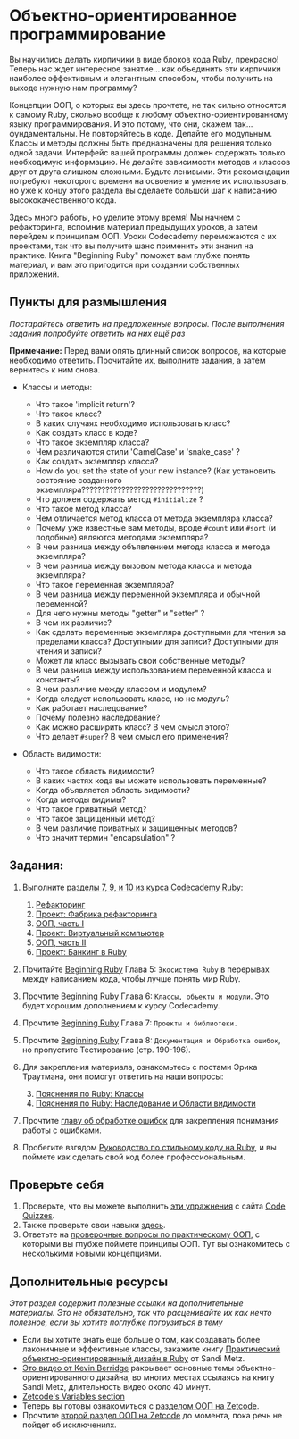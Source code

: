 # Объектно-ориентированное программирование
<!-- *...* -->

Вы научились делать кирпичики в виде блоков кода Ruby, прекрасно! Теперь нас ждет интересное занятие... как объединить эти кирпичики наиболее эффективным и элегантным способом, чтобы получить на выходе нужную нам программу?

Концепции ООП, о которых вы здесь прочтете, не так сильно относятся к самому Ruby, сколько вообще к любому объектно-ориентированному языку программирования. И это потому, что они, скажем так... фундаментальны. Не повторяйтесь в коде. Делайте его модульным. Классы и методы должны быть предназначены для решения только одной задачи. Интерфейс вашей программы должен содержать только необходимую информацию. Не делайте зависимости методов и классов друг от друга слишком сложными. Будьте ленивыми. Эти рекомендации потребуют некоторого времени на освоение и умение их использовать, но уже к концу этого раздела вы сделаете большой шаг к написанию высококачественного кода.

Здесь много работы, но уделите этому время! Мы начнем с рефакторинга, вспомнив материал предыдущих уроков, а затем перейдем к принципам ООП. Уроки Codecademy перемежаются с их проектами, так что вы получите шанс применить эти знания на практике. Книга "Beginning Ruby" поможет вам глубже понять материал, и вам это пригодится при создании собственных приложений.

## Пункты для размышления

*Постарайтесь ответить на предложенные вопросы. После выполнения задания попробуйте ответить на них ещё раз*

**Примечание:** Перед вами опять длинный список вопросов, на которые необходимо ответить. Прочитайте их, выполните задания, а затем вернитесь к ним снова.

* Классы и методы:

    * Что такое 'implicit return'?
    * Что такое класс?
    * В каких случаях необходимо использовать класс?
    * Как создать класс в коде?
    * Что такое экземпляр класса?
    * Чем различаются стили 'CamelCase' и 'snake_case' ?
    * Как создать экземпляр класса?
    * How do you set the state of your new instance? (Как установить состояние созданного экземпляра??????????????????????????????)
    * Что должен содержать метод `#initialize` ?
    * Что такое метод класса?
    * Чем отличается метод класса от метода экземпляра класса?
    * Почему уже известные вам методы, вроде `#count` или `#sort` (и подобные) являются методами экземпляра? 
    * В чем разница между объявлением метода класса и метода экземпляра?
    * В чем разница между вызовом метода класса и метода экземпляра?
    * Что такое переменная экземпляра?
    * В чем разница между переменной экземпляра и обычной переменной?
    * Для чего нужны методы "getter" и "setter" ?
    * В чем их различие?
    * Как сделать переменные экземпляра доступными для чтения за пределами класса? Доступными для записи? Доступными для чтения и записи?
    * Может ли класс вызывать свои собственные методы?
    * В чем разница между использованием переменной класса и константы?
    * В чем различие между классом и модулем?
    * Когда следует использовать класс, но не модуль?
    * Как работает наследование?
    * Почему полезно наследование?
    * Как можно расширить класс? В чем смысл этого?
    * Что делает `#super`? В чем смысл его применения?

* Область видимости:

    * Что такое область видимости?
    * В каких частях кода вы можете использовать переменные?
    * Когда объявляется область видимости?
    * Когда методы видимы?
    * Что такое приватный метод?
    * Что такое защищенный метод?
    * В чем различие приватных и защищенных методов?
    * Что значит термин "encapsulation" ?

## Задания:

1. Выполните [разделы 7, 9, и 10 из курса Codecademy Ruby](http://www.codecademy.com/tracks/ruby):
  
    1. [Рефакторинг](http://www.codecademy.com/courses/ruby-beginner-en-1o8Mb?curriculum_id=5059f8619189a5000201fbcb)
    2. [Проект: Фабрика рефакторинга](http://www.codecademy.com/courses/ruby-beginner-en-Zjd2y?curriculum_id=5059f8619189a5000201fbcb)
    3. [ООП, часть I](http://www.codecademy.com/courses/ruby-beginner-en-MFiQ6?curriculum_id=5059f8619189a5000201fbcb)
    4. [Проект: Виртуальный компьютер](http://www.codecademy.com/courses/ruby-beginner-en-X5wcR?curriculum_id=5059f8619189a5000201fbcb)
    5. [ООП, часть II](http://www.codecademy.com/courses/ruby-beginner-en-zfe3o?curriculum_id=5059f8619189a5000201fbcb)
    6. [Проект: Банкинг в Ruby](http://www.codecademy.com/courses/ruby-beginner-en-32cN3?curriculum_id=5059f8619189a5000201fbcb)

2. Почитайте [Beginning Ruby](http://beginningruby.org/) Глава 5: `Экосистема Ruby` в перерывах между написанием кода, чтобы лучше понять мир Ruby.
3. Прочтите [Beginning Ruby](http://beginningruby.org/) Глава 6: `Классы, объекты и модули`. Это будет хорошим дополнением к курсу Codecademy.
4. Прочтите [Beginning Ruby](http://beginningruby.org/) Глава 7: `Проекты и библиотеки.`
5. Прочтите [Beginning Ruby](http://beginningruby.org/) Глава 8: `Документация и Обработка ошибок`, но пропустите Тестирование (стр. 190-196).
6. Для закрепления материала, ознакомьтесь с постами Эрика Траутмана, они помогут ответить на наши вопросы:

    3. [Пояснения по Ruby: Классы](http://www.eriktrautman.com/posts/ruby-explained-classes)
    7. [Пояснения по Ruby: Наследование и Области видимости](http://www.eriktrautman.com/posts/ruby-explained-inheritance-and-scope)

6. Прочтите [главу об обработке ошибок](http://ruby.bastardsbook.com/chapters/exception-handling/) для закрепления понимания работы с ошибками.
6. Пробегите взгядом [Руководство по стильному коду на Ruby](https://github.com/arbox/ruby-style-guide/blob/master/README-ruRU.md), и вы поймете как сделать свой код более профессиональным.


## Проверьте себя

1. Проверьте, что вы можете выполнить [эти упражнения](http://www.codequizzes.com/learn-ruby/intro-object-oriented-programming) с сайта [Code Quizzes](http://www.codequizzes.com).
2. Также проверьте свои навыки [здесь](http://www.codequizzes.com/learn-ruby/modules-classes-inheritance).
1. Ответьте на [проверочные вопросы по практическому ООП](http://www.codequizzes.com/ruby/practical-object-oriented-design), с которыми вы глубже поймете принципы ООП. Тут вы ознакомитесь с несколькими новыми концепциями.

## Дополнительные ресурсы

*Этот раздел содержит полезные ссылки на дополнительные материалы. Это не обязательно, так что расценивайте их как нечто полезное, если вы хотите поглубже погрузиться в тему*


* Если вы хотите знать еще больше о том, как создавать более лаконичные и эффективные классы, закажите книгу [Практический объектно-ориентированный дизайн в Ruby](http://www.amazon.com/Practical-Object-Oriented-Design-Ruby-Addison-Wesley/dp/0321721330) от Sandi Metz.
* [Это видео от Kevin Berridge](http://vimeo.com/91672848) ракрывает основные темы объектно-ориентированного дизайна, во многих местах ссылаясь на книгу Sandi Metz, длительность видео около 40 минут.
* [Zetcode's Variables section](http://zetcode.com/lang/rubytutorial/variables/)
* Теперь вы готовы ознакомиться с [разделом ООП на Zetcode](http://zetcode.com/lang/rubytutorial/oop/).
* Прочтите [второй раздел ООП на Zetcode](http://zetcode.com/lang/rubytutorial/oop2/) до момента, пока речь не пойдет об исключениях.
